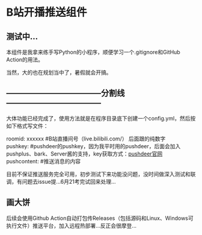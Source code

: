 # B站开播推送组件 
## 测试中... 
本组件是我拿来练手写Python的小程序，顺便学习一个.gitignore和GitHub Action的用法。 

当然，大的也在规划当中了，暑假就会开搞。 

## ————————————分割线————————————  

大体功能已经完成了，使用方法就是在程序目录底下创建一个config.yml，然后按如下格式写文件： 

roomid: xxxxxx #B站直播间号（live.bilibili.com/） 后面跟的纯数字   
pushkey:  #pushdeer的pushkey，因为我平时用的pushdeer，后面会加入pushplus、bark、Server酱的支持，key获取方式：[pushdeer官网](https://www.pushdeer.com/official.html)   
pushcontent:    #推送消息的内容  

目前不保证推送服务完全可用，初步测试下来功能没问题，没时间做深入测试和联调，有问题去issue提...6月21考完试回来处理...

## 画大饼  
后续会使用Github Action自动打包传Releases（包括源码和Linux、Windows可执行文件）推送平台，加入远程热部署...反正会很摩登...

